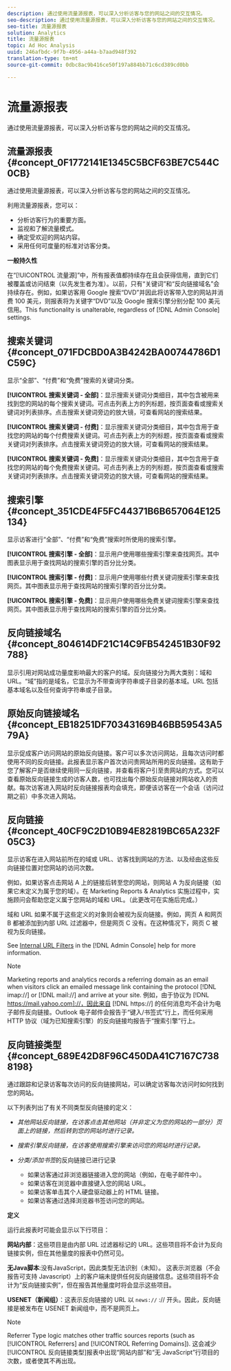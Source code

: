 ```yaml
---
description: 通过使用流量源报表，可以深入分析访客与您的网站之间的交互情况。
seo-description: 通过使用流量源报表，可以深入分析访客与您的网站之间的交互情况。
seo-title: 流量源报表
solution: Analytics
title: 流量源报表
topic: Ad Hoc Analysis
uuid: 246afbdc-9f7b-4956-a44a-b7aad948f392
translation-type: tm+mt
source-git-commit: 0dbc8ac9b416ce50f197a884bb71c6cd389cd0bb

---
```



# 流量源报表

通过使用流量源报表，可以深入分析访客与您的网站之间的交互情况。

## 流量源报表 {#concept_0F1772141E1345C5BCF63BE7C544C0CB}

通过使用流量源报表，可以深入分析访客与您的网站之间的交互情况。

利用流量源报表，您可以：

* 分析访客行为的重要方面。
* 监视和了解流量模式。
* 确定受欢迎的网站内容。
* 采用任何可度量的标准对访客分类。

**一般持久性**

在“[!UICONTROL 流量源]”中，所有报表值都持续存在且会获得信用，直到它们被覆盖或访问结束（以先发生者为准）。以前，只有“关键词”和“反向链接域名”会持续存在。例如，如果访客用 Google 搜索“DVD”并因此将访客带入您的网站并消费 100 美元，则报表将为关键字“DVD”以及 Google 搜索引擎分别分配 100 美元信用。This functionality is unalterable, regardless of [!DNL Admin Console] settings.

## 搜索关键词 {#concept_071FDCBD0A3B4242BA00744786D1C59C}

显示“全部”、“付费”和“免费”搜索的关键词分类。

<!-- 

c_reports_search_keyword.xml

 -->

**[!UICONTROL 搜索关键词 - 全部]**：显示搜索关键词分类细目，其中包含被用来找到您的网站的每个搜索关键词。可点击列表上方的列标题，按页面查看或搜索关键词对列表排序。点击搜索关键词旁边的放大镜，可查看网站的搜索结果。

**[!UICONTROL 搜索关键词 - 付费]**：显示搜索关键词分类细目，其中包含用于查找您的网站的每个付费搜索关键词。可点击列表上方的列标题，按页面查看或搜索关键词对列表排序。点击搜索关键词旁边的放大镜，可查看网站的搜索结果。

**[!UICONTROL 搜索关键词 - 免费]**：显示搜索关键词分类细目，其中包含用于查找您的网站的每个免费搜索关键词。可点击列表上方的列标题，按页面查看或搜索关键词对列表排序。点击搜索关键词旁边的放大镜，可查看网站的搜索结果。

## 搜索引擎 {#concept_351CDE4F5FC44371B6B657064E125134}

显示访客进行“全部”、“付费”和“免费”搜索时所使用的搜索引擎。

<!-- 

c_reports_search_engines.xml

 -->

**[!UICONTROL 搜索引擎 - 全部]**：显示用户使用哪些搜索引擎来查找网页。其中图表显示用于查找网站的搜索引擎的百分比分类。

**[!UICONTROL 搜索引擎 - 付费]**：显示用户使用哪些付费关键词搜索引擎来查找网页。其中图表显示用于查找网站的搜索引擎的百分比分类。

**[!UICONTROL 搜索引擎 - 免费]**：显示用户使用哪些免费关键词搜索引擎来查找网页。其中图表显示用于查找网站的搜索引擎的百分比分类。

## 反向链接域名 {#concept_804614DF21C14C9FB542451B30F92788}

<!-- 

c_reports_ref_domains.xml

 -->

显示引用对网站成功量度影响最大的客户的域。反向链接分为两大类别：域和 URL。“域”指的是域名，它显示为不带查询字符串或子目录的基本域。URL 包括基本域名以及任何查询字符串或子目录。

## 原始反向链接域名 {#concept_EB18251DF70343169B46BB59543A579A}

<!-- 

c_reports_original_ref_domains.xml

 -->

显示促成客户访问网站的原始反向链接。客户可以多次访问网站，且每次访问时都使用不同的反向链接。此报表显示客户首次访问贵网站所用的反向链接。这有助于您了解客户是否继续使用同一反向链接，并查看将客户引至贵网站的方式。您可以查看原始反向链接生成的访客人数，也可找出每个原始反向链接对网站收入的贡献。每次访客进入网站时反向链接报表均会填充，即便该访客在一个会话（访问过期之前）中多次进入网站。

## 反向链接 {#concept_40CF9C2D10B94E82819BC65A232F05C3}

显示访客在进入网站前所在的域或 URL、访客找到网站的方法、以及经由这些反向链接位置对您网站的访问次数。

<!-- 

c_reports_referrers.xml

 -->

例如，如果访客点击网站 A 上的链接后转至您的网站，则网站 A 为反向链接（如果它未定义为属于您的域）。在 Marketing Reports &amp; Analytics 实施过程中，实施顾问会帮助您定义属于您网站的域和 URL。（此更改可在实施后完成。）

域和 URL 如果不属于这些定义的对象则会被视为反向链接。例如，网页 A 和网页 B 都被添加到内部 URL 过滤器中，但是网页 C 没有。在这种情况下，网页 C 被视为反向链接。

See [Internal URL Filters](https://marketing.adobe.com/resources/help/en_US/reference/internal_URL_filter_admin.html) in the [!DNL Admin Console] help for more information.

>[!NOTE]
>
>Marketing reports and analytics records a referring domain as an email when visitors click an emailed message link containing the protocol [!DNL imap://] or [!DNL mail://] and arrive at your site. 例如，由于协议为 [!DNL https://mail.yahoo.com]://，因此来自 [!DNL https://] 的任何消息均不会计为电子邮件反向链接。Outlook 电子邮件会报告于“键入/书签式”行上，而任何采用 HTTP 协议（域为已知搜索引擎）的反向链接均报告于“搜索引擎”行上。

## 反向链接类型 {#concept_689E42D8F96C450DA41C7167C7388198}

通过跟踪和记录访客每次访问的反向链接网站，可以确定访客每次访问时如何找到您的网站。

<!-- 

c_reports_ref_types.xml

 -->

以下列表列出了有关不同类型反向链接的定义：

* *其他网站反向链接，在访客点击其他网站（并非定义为您的网站的一部分）页面上的链接，然后转到您的网站时进行记录。*
* *搜索引擎反向链接，在访客使用搜索引擎来访问您的网站时进行记录。*
* *分类/添加书签*&#x200B;的反向链接已进行记录

   * 如果访客通过非浏览器链接进入您的网站（例如，在电子邮件中）。
   * 如果访客在浏览器中直接键入您的网站 URL。
   * 如果访客单击其个人硬盘驱动器上的 HTML 链接。
   * 如果访客通过选择浏览器书签访问您的网站。

**定义**

运行此报表时可能会显示以下行项目：

**网站内部**：这些项目是由内部 URL 过滤器标记的 URL。这些项目将不会计为反向链接实例，但在其他量度的报表中仍然可见。

**无Java脚本**:没有JavaScript，因此类型无法识别（未知）。 这表示浏览器（不会报告可支持 Javascript）上的客户端未提供任何反向链接信息。这些项目将不会计为“反向链接实例”，但在报告其他量度时将会显示这些项目。

**USENET（新闻组）**：这表示反向链接的 URL 以 `news://` :// 开头。因此，反向链接是被发布在 USENET 新闻组中，而不是网页上。

>[!NOTE]
>
>Referrer Type logic matches other traffic sources reports (such as [!UICONTROL Referrers] and [!UICONTROL Referring Domains]). 这会减少[!UICONTROL 反向链接类型]报表中出现“网站内部”和“无 JavaScript”行项目的次数，或者使其不再出现。

